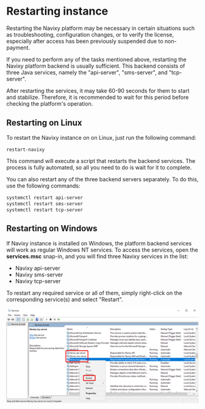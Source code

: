 # Restarting instance

Restarting the Navixy platform may be necessary in certain situations such as troubleshooting, configuration changes, or to verify the license, especially after access has been previously suspended due to non-payment.

If you need to perform any of the tasks mentioned above, restarting the Navixy platform backend is usually sufficient. This backend consists of three Java services, namely the "api-server", "sms-server", and "tcp-server".

After restarting the services, it may take 60-90 seconds for them to start and stabilize. Therefore, it is recommended to wait for this period before checking the platform's operation.

## Restarting on Linux

To restart the Navixy instance on on Linux, just run the following command:

```
restart-navixy
```

This command will execute a script that restarts the backend services. The process is fully automated, so all you need to do is wait for it to complete.

You can also restart any of the three backend servers separately. To do this, use the following commands:

```
systemctl restart api-server
systemctl restart sms-server
systemctl restart tcp-server
```

## Restarting on Windows

If Navixy instance is installed on Windows, the platform backend services will work as regular Windows NT services. To access the services, open the **services.msc** snap-in, and you will find three Navixy services in the list:

* Navixy api-server
* Navixy sms-server
* Navixy tcp-server

To restart any required service or all of them, simply right-click on the corresponding service(s) and select "Restart".

![On-Premise - Restarting instance - Windows](../../on-premise/on-premise/maintenance/attachments/image-20230810-134010.png)
